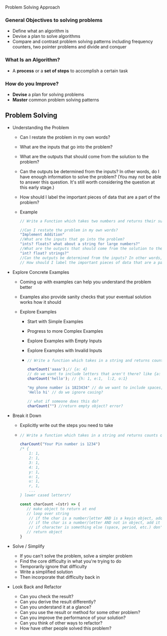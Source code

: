 Problem Solving Approach

### General Objectives to solving problems

- Define what an algorithm is
- Devise a plan to solve algorithms 
- Compare and contrast problem solving patterns including frequency counters, two pointer problems and divide and conquer 



### What Is an Algorithm?

- A **process** or a **set of steps** to accomplish a certain task



### How do you Improve? 

- **Devise** a plan for solving problems
- **Master** common problem solving patterns 



## Problem Solving

- Understanding the Problem

  - Can I restate the problem in my own words?

  - What are the inputs that go into the problem?

  - What are the outputs that should come from the solution to the problem? 

  - Can the outputs be determined from the inputs? In other words, do I have enough information to solve the problem? (You may not be able to answer this question. It's still worth considering the question at this early stage.)

  - How should I label the important pieces of data that are a part of the problem? 

  - Example

    ```js
    // Write a Function which takes two numbers and returns their sum.
    
    //Can I restate the problem in my own words?
    "Implement Addition"
    //What are the inputs that go into the problem?
    "ints? floats? what about a string for large numbers?"
    //What are the outputs that should come from the solution to the problem? 
    "int? float? strings?"
    //Can the outputs be determined from the inputs? In other words, do I have enough //information to solve the problem? (You may not be able to answer this question. //It's still worth considering the question at this early stage.)
    // How should I label the important pieces of data that are a part of the problem? 
    ```

    

- Explore Concrete Examples

  - Coming up with examples can help you understand the problem better

  - Examples also provide sanity checks that your eventual solution works how it should

  - Explore Examples

    - Start with Simple Examples 
    - Progress to more Complex Examples
    - Explore Examples with Empty Inputs
    - Explore Examples with Invalid Inputs

    - ```js
      // Write a function which takes in a string and returns counts of each character in the string.
      
      charCount('aaaa');// {a: 4} 
      // do we want to include letters that aren't there? like {a: 4, b:0 , c:0 }
      charCount('hello'); // {h: 1, e:1,  l:2, o:1}
      
      "my phone number is 1823434" // do we want to include spaces, numbers?
      'Hello hi' // do we ignore casing? 
      
      // what if someone does this do?
      charCount("") //return empty object? error?
      ```

      

- Break it Down

  - Explicitly write out the steps you need to take 

  - ```js
    // Write a function which takes in a string and returns counts of each character in the string.
    
    charCount("Your Pin number is 1234")
    /* {
    	1: 1,
    	2: 1,
    	3: 1,
    	4: 1,
    	y: 1,
    	o: 1,
    	u: 1,
    	r, 1,
    	...
    } lower cased letters*/
    
    const charCount =(str) => {
       // make object to return at end 
       // loop over string
       	// if the char is a number/letter AND is a keyin object, add one to count
        // if the char is a number/letter AND not in object, add it to ojbect and set value to 1 
        // if character is something else (space, period, etc.) don't do anything 
       // return object
    }
    ```

    

- Solve / Simplify

  - If you can't solve the problem, solve a simpler problem
  - Find the core difficulty in what you're trying to do
  - Temporarily ignore that difficulty 
  - Write a simplified solution
  - Then incorporate that difficulty back in 

- Look Back and Refactor 

  - Can you check the result?
  - Can you derive the result differently?
  - Can you understand it at a glance?
  - Can you use the result or method for some other problem?
  - Can you improve the performance of your solution?
  - Can you think of other ways to refactor?
  - How have other people solved this problem? 



